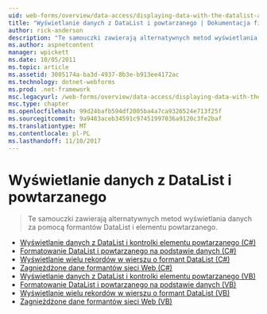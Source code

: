 ```yaml
---
uid: web-forms/overview/data-access/displaying-data-with-the-datalist-and-repeater/index
title: "Wyświetlanie danych z DataList i powtarzanego | Dokumentacja firmy Microsoft"
author: rick-anderson
description: "Te samouczki zawierają alternatywnych metod wyświetlania danych za pomocą formantów DataList i elementu powtarzanego."
ms.author: aspnetcontent
manager: wpickett
ms.date: 10/05/2011
ms.topic: article
ms.assetid: 3005174a-ba3d-4937-8b3e-b913ee4172ac
ms.technology: dotnet-webforms
ms.prod: .net-framework
msc.legacyurl: /web-forms/overview/data-access/displaying-data-with-the-datalist-and-repeater
msc.type: chapter
ms.openlocfilehash: 99d24bafb594df2005ba4a7ca9326524e713f25f
ms.sourcegitcommit: 9a9483aceb34591c97451997036a9120c3fe2baf
ms.translationtype: MT
ms.contentlocale: pl-PL
ms.lasthandoff: 11/10/2017
---
```

<a name="displaying-data-with-the-datalist-and-repeater"></a>Wyświetlanie danych z DataList i powtarzanego
====================
> Te samouczki zawierają alternatywnych metod wyświetlania danych za pomocą formantów DataList i elementu powtarzanego.


- [Wyświetlanie danych z DataList i kontrolki elementu powtarzanego (C#)](displaying-data-with-the-datalist-and-repeater-controls-cs.md)
- [Formatowanie DataList i powtarzanego na podstawie danych (C#)](formatting-the-datalist-and-repeater-based-upon-data-cs.md)
- [Wyświetlanie wielu rekordów w wierszu o formant DataList (C#)](showing-multiple-records-per-row-with-the-datalist-control-cs.md)
- [Zagnieżdżone dane formantów sieci Web (C#)](nested-data-web-controls-cs.md)
- [Wyświetlanie danych z DataList i kontrolki elementu powtarzanego (VB)](displaying-data-with-the-datalist-and-repeater-controls-vb.md)
- [Formatowanie DataList i powtarzanego na podstawie danych (VB)](formatting-the-datalist-and-repeater-based-upon-data-vb.md)
- [Wyświetlanie wielu rekordów w wierszu o formant DataList (VB)](showing-multiple-records-per-row-with-the-datalist-control-vb.md)
- [Zagnieżdżone dane formantów sieci Web (VB)](nested-data-web-controls-vb.md)
